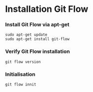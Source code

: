 # Installation Git Flow 

### Install Git Flow via apt-get
```
sudo apt-get update
sudo apt-get install git-flow
```

### Verify Git Flow installation
```
git flow version
```

### Initialisation
```
git flow innit
```